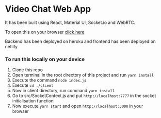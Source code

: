 # Video Chat Web App

It has been built using React, Material UI, Socket.io and WebRTC.

To open this on your browser [click here](https://webrtc-videochat-web-app.netlify.app/)

Backend has been deployed on heroku and frontend has been deployed on netlify

### To run this locally on your device

1. Clone this repo 
2. Open terminal in the root directory of this project and run `yarn install`
3. Execute the command `node index.js` 
4. Execute `cd ./client`
5. Now in client directory, run command `yarn install`
6. Go to src/SocketContext.js and put `http://localhost:7777` in the socket initialisation function
7. Now execute `yarn start` and open `http://localhost:3000` in your browser
